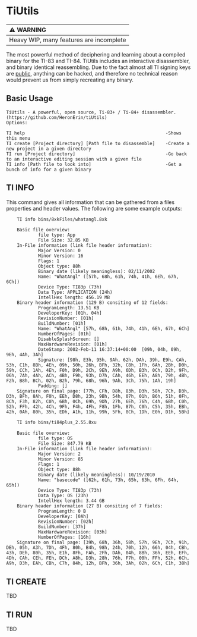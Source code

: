 # TiUtils

| :warning: WARNING                        |
|:-----------------------------------------|
| Heavy WIP, many features are incomplete  |

The most powerful method of deciphering and learning about a compiled binary for the TI-83 and TI-84. TiUtils includes an interactive disassembler, and binary identical reassembling. Due to the fact almost all TI signing keys are [public](https://wikiti.brandonw.net/index.php?title=83Plus:OS:Signing_keys), anything can be hacked, and therefore no technical reason would prevent us from simply recreating any binary.



## Basic Usage

```plaintext
TiUtils - A powerful, open source, Ti-83+ / Ti-84+ disassembler. (https://github.com/HeronErin/tiUtils)
Options:

TI help                                                     -Shows this menu
TI create [Project directory] [Path file to disassemble]    -Create a new project in a given directory
TI run [Project directory]                                  -Go back to an interactive editing session with a given file
TI info [Path file to look into]                            -Get a bunch of info for a given binary
```

## TI INFO

This command gives all information that can be gathered from a files properties and header values. The following are some example outputs:
```bash
    TI info bins/8xkFiles/whatangl.8xk
```
```plaintext
    Basic file overview:
            file type: App
            File Size: 32.85 KB
    In-File information (link file header information):
            Major Version: 0
            Minor Version: 16
            Flags: 1
            Object type: 88h
            Binary date (likely meaningless): 02/11/2002
            Name: "WhatAngl" ([57h, 68h, 61h, 74h, 41h, 6Eh, 67h, 6Ch])
            Device Type: TI83p (73h)
            Data Type: APPLICATION (24h)
            IntellHex length: 456.19 MB
    Binary header information (129 B) consiting of 12 fields:
            ProgramLength: 13.51 KB
            DeveloperKey: [01h, 04h]
            RevisionNumber: [01h]
            BuildNumber: [01h]
            Name: "WhatAngl" [57h, 68h, 61h, 74h, 41h, 6Eh, 67h, 6Ch]
            NumberOfPages: [01h]
            DisableSplashScreen: []
            MaxHardwareRevision: [01h]
            DateStamp: 2002-Feb-11 16:37:14+00:00  [09h, 04h, 09h, 9Eh, 4Ah, 3Ah]
            Signature: [98h, E3h, 95h, 9Ah, 62h, DAh, 39h, E9h, CAh, 53h, C1h, 8Bh, 4Eh, 09h, 50h, 26h, BFh, 32h, C8h, 1Fh, 6Ah, 2Bh, D0h, 59h, CCh, 1Ah, 4Eh, F0h, D9h, 2Ch, 9Eh, A9h, 6Dh, B3h, 0Ch, D2h, 9Fh, 06h, 7Ah, 4Ah, ACh, 4Bh, F9h, 93h, D7h, CAh, 46h, EEh, A8h, 79h, 4Bh, F2h, B8h, BCh, 02h, B2h, 79h, 68h, 96h, 9Ah, 3Ch, 75h, 1Ah, 19h]
            Padding: []
    Signature on final page: [77h, CFh, D8h, 83h, D3h, 58h, 7Ch, D3h, D3h, BFh, 8Ah, F0h, EEh, D8h, 23h, 9Bh, 54h, 07h, 01h, B6h, 51h, 0Fh, 8Ch, F3h, 82h, C0h, 6Bh, 0Ch, 69h, 9Dh, 27h, 6Eh, 76h, C4h, 6Bh, C0h, 52h, FFh, 42h, 4Ch, 9Fh, F4h, 4Fh, F8h, 1Fh, 87h, C0h, C5h, 35h, EBh, 42h, 0Ah, 80h, 35h, EDh, A1h, 11h, 99h, 5Fh, 8Ch, 1Dh, E0h, D1h, 5Bh]
```

```bash
    TI info bins/ti84plus_2.55.8xu
```

```plaintext
    Basic file overview:
            file type: OS
            File Size: 847.79 KB
    In-File information (link file header information):
            Major Version: 2
            Minor Version: 85
            Flags: 1
            Object type: 88h
            Binary date (likely meaningless): 10/19/2010
            Name: "basecode" ([62h, 61h, 73h, 65h, 63h, 6Fh, 64h, 65h])
            Device Type: TI83p (73h)
            Data Type: OS (23h)
            IntellHex length: 3.44 GB
    Binary header information (27 B) consiting of 7 fields:
            ProgramLength: 0 B
            DeveloperKey: [0Ah]
            RevisionNumber: [02h]
            BuildNumber: [37h]
            MaxHardwareRevision: [03h]
            NumberOfPages: [16h]
    Signature on final page: [39h, 68h, 36h, 58h, 57h, 9Eh, 7Ch, 91h, DEh, 05h, A3h, 7Dh, 4Fh, 80h, B4h, 98h, 24h, 70h, 12h, 66h, 04h, CBh, 43h, DEh, 80h, 35h, E1h, 8Fh, FAh, 2Fh, DAh, 04h, 8Bh, 36h, EEh, EFh, 4Dh, CAh, CEh, FEh, DCh, A8h, D3h, 28h, 76h, F7h, 00h, FFh, 52h, 6Ch, A9h, D3h, EAh, CBh, C7h, 84h, 12h, BFh, 36h, 3Ah, 02h, 6Ch, C1h, 38h]
```

## TI CREATE
TBD

## TI RUN
TBD